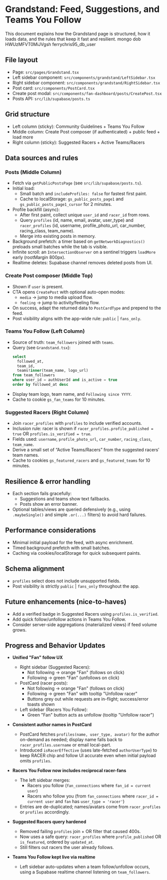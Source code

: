 # Grandstand: Feed, Suggestions, and Teams You Follow

This document explains how the Grandstand page is structured, how it loads data, and the rules that keep it fast and resilient.
mongo dob HWUzMFVT0MiJVgsh
ferrychris95_db_user
## File layout
- Page: `src/pages/Grandstand.tsx`
- Left sidebar component: `src/components/grandstand/LeftSidebar.tsx`
- Right sidebar component: `src/components/grandstand/RightSidebar.tsx`
- Post card: `src/components/PostCard.tsx`
- Create post modal: `src/components/fan-dashboard/posts/CreatePost.tsx`
- Posts API: `src/lib/supabase/posts.ts`

## Grid structure
- Left column (sticky): Community Guidelines + Teams You Follow
- Middle column: Create Post composer (if authenticated) + public feed + load more
- Right column (sticky): Suggested Racers + Active Teams/Racers

## Data sources and rules

### Posts (Middle Column)
- Fetch via `getPublicPostsPage` (see `src/lib/supabase/posts.ts`).
- Initial load:
  - Small batch and `includeProfiles: false` for fastest first paint.
  - Cache to localStorage: `gs_public_posts_page1` and `gs_public_posts_page1_cursor` for 2 minutes.
- Profile backfill (async):
  - After first paint, collect unique `user_id` and `racer_id` from rows.
  - Query `profiles` (id, name, email, avatar, user_type) and `racer_profiles` (id, username, profile_photo_url, car_number, racing_class, team_name).
  - Merge into existing posts in memory.
- Background prefetch: a timer based on `getNetworkDiagnostics()` preloads small batches while the tab is visible.
- Infinite scroll: an `IntersectionObserver` on a sentinel triggers `loadMore` early (rootMargin 800px).
- Realtime deletes: Supabase channel removes deleted posts from UI.

### Create Post composer (Middle Top)
- Shown if `user` is present.
- CTA opens `CreatePost` with optional auto-open modes:
  - `media` → jump to media upload flow.
  - `feeling` → jump to activity/feeling flow.
- On success, adapt the returned data to `PostCardType` and prepend to the feed.
- Post visibility aligns with the app-wide rule: `public` | `fans_only`.

### Teams You Follow (Left Column)
- Source of truth: `team_followers` joined with `teams`.
- Query (see `Grandstand.tsx`):
  ```sql
  select
    followed_at,
    team_id,
    teams!inner(team_name, logo_url)
  from team_followers
  where user_id = authUserId and is_active = true
  order by followed_at desc
  ```
- Display team logo, team name, and `Following since YYYY`.
- Cache to cookie `gs_fan_teams` for 10 minutes.

### Suggested Racers (Right Column)
- Join `racer_profiles` with `profiles` to include verified accounts.
- Inclusion rule: racer is shown if `racer_profiles.profile_published = true` OR `profiles.is_verified = true`.
- Fields used: `username`, `profile_photo_url`, `car_number`, `racing_class`, `team_name`.
- Derive a small set of “Active Teams/Racers” from the suggested racers’ team names.
- Cache to cookies `gs_featured_racers` and `gs_featured_teams` for 10 minutes.

## Resilience & error handling
- Each section fails gracefully:
  - Suggestions and teams show text fallbacks.
  - Posts show an error banner.
- Optional tables/views are queried defensively (e.g., using `.maybeSingle()` and simple `.or(...)` filters) to avoid hard failures.

## Performance considerations
- Minimal initial payload for the feed, with async enrichment.
- Timed background prefetch with small batches.
- Caching via cookies/localStorage for quick subsequent paints.

## Schema alignment
- `profiles` select does not include unsupported fields.
- Post visibility is strictly `public` | `fans_only` throughout the app.

## Future enhancements (nice-to-haves)
- Add a verified badge in Suggested Racers using `profiles.is_verified`.
- Add quick follow/unfollow actions in Teams You Follow.
- Consider server-side aggregations (materialized views) if feed volume grows.

## Progress and Behavior Updates

- __Unified "Fan" follow UX__
  - Right sidebar (Suggested Racers):
    - Not following → orange "Fan" (follows on click)
    - Following → green "Fan" (unfollows on click)
  - PostCard (racer posts):
    - Not following → orange "Fan" (follows on click)
    - Following → green "Fan" with tooltip "Unfollow racer"
    - Buttons grey out while requests are in-flight; success/error toasts shown
  - Left sidebar (Racers You Follow):
    - Green "Fan" button acts as unfollow (tooltip "Unfollow racer")

- __Consistent author names in PostCard__
  - PostCard fetches `profiles(name, user_type, avatar)` for the author on-demand as needed; display name falls back to `racer_profiles.username` or email local-part.
  - Introduced `isRacerEffective` (uses late-fetched `authorUserType`) to keep RACER chip and follow UI accurate even when initial payload omits `profiles`.

- __Racers You Follow now includes reciprocal racer-fans__
  - The left sidebar merges:
    - Racers you follow (`fan_connections` where `fan_id = current user`)
    - Racers who follow you (from `fan_connections` where `racer_id = current user` and `fan` has `user_type = 'racer'`)
  - Entries are de-duplicated; names/avatars come from `racer_profiles` or `profiles` accordingly.

- __Suggested Racers query hardened__
  - Removed failing `profiles` join + OR filter that caused 400s.
  - Now uses a safe query: `racer_profiles` where `profile_published` OR `is_featured`, ordered by `updated_at`.
  - Still filters out racers the user already follows.

- __Teams You Follow kept live via realtime__
  - Left sidebar auto-updates when a team follow/unfollow occurs, using a Supabase realtime channel listening on `team_followers`.

